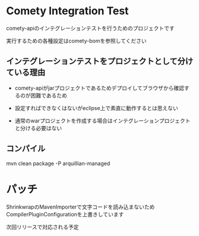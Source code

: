 # Comety Integration Test
comety-apiのインテグレーションテストを行うためのプロジェクトです

実行するための各種設定はcomety-bomを参照してください

## インテグレーションテストをプロジェクトとして分けている理由

* comety-apiがjarプロジェクトであるためデプロイしてブラウザから確認するのが困難であるため
* 設定すればできなくはないがeclipse上で素直に動作するとは思えない

* 通常のwarプロジェクトを作成する場合はインテグレーションプロジェクトと分ける必要はない

## コンパイル
mvn clean package -P arquillian-managed

# パッチ
ShrinkwrapのMavenImporterで文字コードを読み込まないため
CompilerPluginConfigurationを上書きしています

次回リリースで対応される予定
 